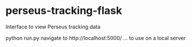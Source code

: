 # perseus-tracking-flask
Interface to view Perseus tracking data

python run.py 
navigate to http://localhost:5000/ 
... to use on a local server
